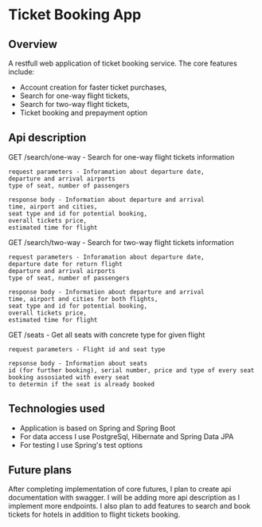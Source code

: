 # Ticket Booking App

## Overview

A restfull web application of ticket booking service. The core features include:
- Account creation for faster ticket purchases,
- Search for one-way flight tickets,
- Search for two-way flight tickets,
- Ticket booking and prepayment option

## Api description

GET /search/one-way - Search for one-way flight tickets information

    request parameters - Inforamation about departure date, 
    departure and arrival airports 
    type of seat, number of passengers
    
    response body - Information about departure and arrival 
    time, airport and cities,
    seat type and id for potential booking,
    overall tickets price,
    estimated time for flight

GET /search/two-way - Search for two-way flight tickets information

    request parameters - Inforamation about departure date,
    departure date for return flight
    departure and arrival airports
    type of seat, number of passengers
    
    response body - Information about departure and arrival 
    time, airport and cities for both flights,
    seat type and id for potential booking,
    overall tickets price,
    estimated time for flight

GET /seats - Get all seats with concrete type for given flight

    request parameters - Flight id and seat type

    repsonse body - Information about seats
    id (for further booking), serial number, price and type of every seat
    booking assosiated with every seat
    to determin if the seat is already booked

## Technologies used

- Application is based on Spring and Spring Boot
- For data access I use PostgreSql, Hibernate and Spring Data JPA
- For testing I use Spring's test options

## Future plans

After completing implementation of core futures, 
I plan to create api documentation with swagger.
I will be adding more api description
as I implement more endpoints.
I also plan to add features 
to search and book tickets for hotels
in addition to flight tickets booking.